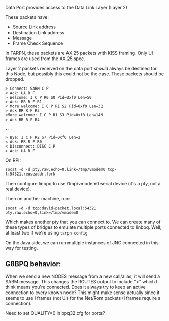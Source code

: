 Data Port provides access to the Data Link Layer (Layer 2)

These packets have:

* Source Link address
* Destination Link address
* Message
* Frame Check Sequence

In TARPN, these packets are AX.25 packets with KISS framing. Only UI
frames are used from the AX.25 spec.

Layer 2 packets received on the data port _should_ always be destined
for this Node, but possibly this could not be the case. These packets
should be dropped.







```
> Connect: SABM C P
< Ack: UA R F
> Welcome: I C P R0 S0 Pid=0xf0 Len=50
> Ack: RR R F R1
< More welcome: I C P R1 S2 Pid=0xf0 Len=32
> Ack RR R F R3
<More welcome: I C P R1 S3 Pid=0xf0 Len=149
> Ack RR R F R4

...

> Bye: I C P R2 S7 Pid=0xf0 Len=2
< Ack: RR R F R0
< Disconnect: DISC C P
> Ack: UA R F
```




 
 
On RPI:

    socat -d -d pty,raw,echo=0,link=/tmp/vmodem0 tcp-l:54321,reuseaddr,fork
 
Then configure linbpq to use /tmp/vmodem0 serial device (it's a pty, not a real device). 
 
Then on another machine, run:
 
    socat -d -d tcp:david-packet.local:54321 pty,raw,echo=0,link=/tmp/vmodem0
   
Which makes another pty that you can connect to. We can create many of these types of bridges
to emulate multiple ports connected to linbpq. Well, at least two if we're using `tarpn config`


On the Java side, we can run multiple instances of JNC connected in this way
for testing.


## G8BPQ behavior:

When we send a new NODES message from a new call/alias, it will send a SABM message.
This changes the ROUTES output to include ">" which I think means you're connected.
Does it always try to keep an active connection to every known node? This might make
sense actually since it seems to use I frames (not UI) for the Net/Rom packets (I frames
require a connection).


Need to set QUALITY=0 in bpq32.cfg for ports?
